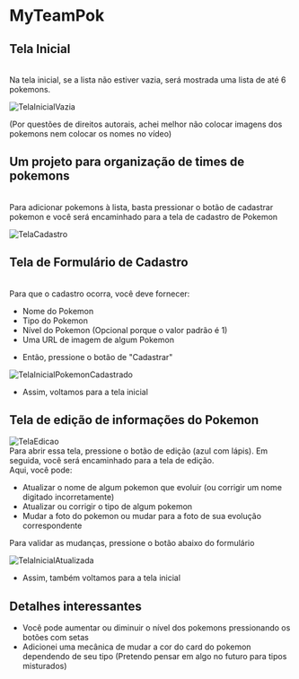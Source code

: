 # MyTeamPok

## Tela Inicial
<br>
Na tela inicial, se a lista não estiver vazia, será mostrada uma lista de até 6 pokemons.

![TelaInicialVazia](/assets/Captura%20de%20Tela%202025-03-06%20às%2000.37.51.png)

(Por questões de direitos autorais, achei melhor não colocar imagens dos pokemons nem colocar os nomes no vídeo)

## Um projeto para organização de times de pokemons
<br>
Para adicionar pokemons à lista, basta pressionar o botão de cadastrar pokemon e você será encaminhado para a tela de cadastro de Pokemon


![TelaCadastro](/assets/Captura%20de%20Tela%202025-03-06%20às%2000.38.03.png)
## Tela de Formulário de Cadastro
<br>
Para que o cadastro ocorra, você deve fornecer:
<br>

- Nome do Pokemon
- Tipo do Pokemon
- Nível do Pokemon (Opcional porque o valor padrão é 1)
- Uma URL de imagem de algum Pokemon

* Então, pressione o botão de "Cadastrar"

![TelaInicialPokemonCadastrado](/assets/Captura%20de%20Tela%202025-03-06%20às%2000.38.36.png)
* Assim, voltamos para a tela inicial
## Tela de edição de informações do Pokemon
![TelaEdicao](/assets/Captura%20de%20Tela%202025-03-06%20às%2000.39.33.png)
<br>
Para abrir essa tela, pressione o botão de edição (azul com lápis).
Em seguida, você será encaminhado para a tela de edição.
<br>
Aqui, você pode:

- Atualizar o nome de algum pokemon que evoluir (ou corrigir um nome digitado incorretamente)
- Atualizar ou corrigir o tipo de algum pokemon
- Mudar a foto do pokemon ou mudar para a foto de sua evolução correspondente

Para validar as mudanças, pressione o botão abaixo do formulário

![TelaInicialAtualizada](/assets/Captura%20de%20Tela%202025-03-06%20às%2000.39.42.png)
* Assim, também voltamos para a tela inicial
## Detalhes interessantes

- Você pode aumentar ou diminuir o nível dos pokemons pressionando os botões com setas
- Adicionei uma mecânica de mudar a cor do card do pokemon dependendo de seu tipo (Pretendo pensar em algo no futuro para tipos misturados)